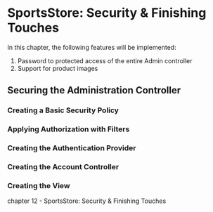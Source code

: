 
# SportsStore: Security & Finishing Touches
In this chapter, the following features will be implemented:
1. Password to protected access of the entire Admin controller
2. Support for product images  

## Securing the Administration Controller

### Creating a Basic Security Policy
### Applying Authorization with Filters
### Creating the Authentication Provider
### Creating the Account Controller
### Creating the View

chapter 12 - SportsStore: Security & Finishing Touches